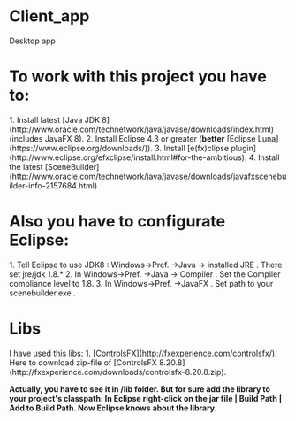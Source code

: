 Client_app
==========

Desktop app 
<h1><b>To work with this project you have to:</b></h1>
1. Install latest [Java JDK 8](http://www.oracle.com/technetwork/java/javase/downloads/index.html) (includes JavaFX 8).
2. Install Eclipse 4.3 or greater (<b>better</b> [Eclipse Luna](https://www.eclipse.org/downloads/)).
3. Install [e(fx)clipse plugin](http://www.eclipse.org/efxclipse/install.html#for-the-ambitious).
4. Install the latest [SceneBuilder](http://www.oracle.com/technetwork/java/javase/downloads/javafxscenebuilder-info-2157684.html)

<h1><b>Also you have to configurate Eclipse:</b></h1>
1. Tell Eclipse to use JDK8 : Windows->Pref. ->Java -> installed JRE . There set jre/jdk 1.8.*
2. In Windows->Pref. ->Java -> Compiler . Set the Compiler compliance level to 1.8.
3. In Windows->Pref. ->JavaFX . Set path to your scenebuilder.exe .

<h1><b>Libs</b></h1>
I have used this libs:
1. [ControlsFX](http://fxexperience.com/controlsfx/). Here to download zip-file of [ControlsFX 8.20.8](http://fxexperience.com/downloads/controlsfx-8.20.8.zip).

<b>Actually<b>, you have to see it in /lib folder. But for sure add the library to your project's classpath: In Eclipse right-click on the jar file | Build Path | Add to Build Path. Now Eclipse knows about the library.
